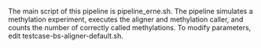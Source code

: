 The main script of this pipeline is pipeline_erne.sh. The pipeline simulates a methylation experiment, executes the aligner and methylation caller, and counts the number of correctly called methylations. To modify parameters, edit testcase-bs-aligner-default.sh.
